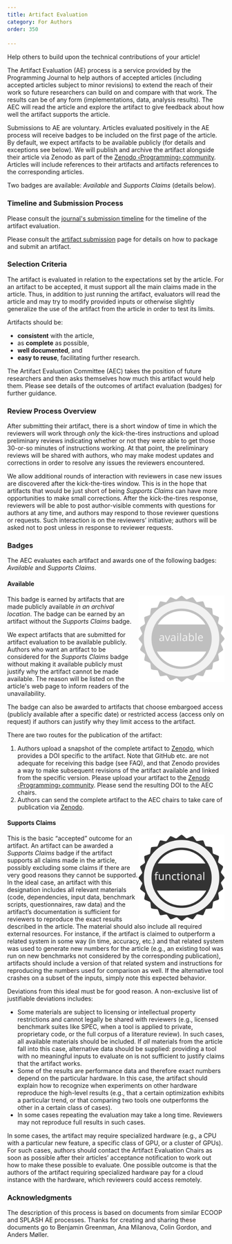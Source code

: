 ```yaml
---
title: Artifact Evaluation
category: For Authors
order: 350

---
```


Help others to build upon the technical contributions of your article!

The Artifact Evaluation (AE) process is a service provided by the Programming Journal to help authors of accepted articles (including accepted articles subject to minor revisions) to extend the reach of their work so future researchers can build on and compare with that work. The results can be of any form (implementations, data, analysis results). The AEC will read the article and explore the artifact to give feedback about how well the artifact supports the article.

Submissions to AE are voluntary. Articles evaluated positively in the AE process will receive badges to be included on the first page of the article.
By default, we expect artifacts to be available publicly (for details and exceptions see below). We will publish and archive the artifact alongside their article via Zenodo as part of the [Zenodo ‹Programming› community](https://zenodo.org/communities/programming/).
Articles will include references to their artifacts and artifacts references to the corresponding articles.
 
Two badges are available: _Available_ and _Supports Claims_ (details below).

### Timeline and Submission Process

Please consult the [journal's submission timeline](/timeline) for the timeline of the artifact evaluation.

Please consult the [artifact submission](/artifact-evaluation/submission.html) page for details on how to package and submit an artifact.

### Selection Criteria

The artifact is evaluated in relation to the expectations set by the article. For an artifact to be accepted, it must support all the main claims made in the article. Thus, in addition to just running the artifact, evaluators will read the article and may try to modify provided inputs or otherwise slightly generalize the use of the artifact from the article in order to test its limits.

Artifacts should be:

 * **consistent** with the article,
 * as **complete** as possible,
 * **well documented**, and
 * **easy to reuse**, facilitating further research.

The Artifact Evaluation Committee (AEC) takes the position of future researchers and then asks themselves how much this artifact would help them. Please see details of the outcomes of artifact evaluation (badges) for further guidance.

### Review Process Overview

After submitting their artifact, there is a short window of time in which the reviewers will work through _only_ the kick-the-tires instructions and upload preliminary reviews indicating whether or not they were able to get those 30-or-so minutes of instructions working. At that point, the preliminary reviews will be shared with authors, who may make modest updates and corrections in order to resolve any issues the reviewers encountered.

We allow additional rounds of interaction with reviewers in case new issues are discovered after the kick-the-tires window. This is in the hope that artifacts that would be just short of being _Supports Claims_ can have more opportunities to make small corrections. After the kick-the-tires response, reviewers will be able to post author-visible comments with questions for authors at any time, and authors may respond to those reviewer questions or requests. Such interaction is on the reviewers’ initiative; authors will be asked not to post unless in response to reviewer requests.

### Badges

The AEC evaluates each artifact and awards one of the following badges: _Available_ and _Supports Claims_.

#### Available

<aside style="float:right;" ><img src="../assets/images/ae_available.svg" width=200 alt="available badge"></aside>

This badge is earned by artifacts that are made publicly available _in an archival location_.
The badge can be earned by an artifact without the _Supports Claims_ badge.

We expect artifacts that are submitted for artifact evaluation to be available publicly.
Authors who want an artifact to be considered for the _Supports Claims_ badge without making it available publicly must justify why the artifact cannot be made available.
The reason will be listed on the article's web page to inform readers of the unavailability.  

The badge can also be awarded to artifacts that choose embargoed access (publicly available after a specific date) or restricted access (access only on request) if authors can justify why they limit access to the artifact.

There are two routes for the publication of the artifact:

1.  Authors upload a snapshot of the complete artifact to [Zenodo](https://zenodo.org/), which provides a DOI specific to the artifact. Note that GitHub etc. are not adequate for receiving this badge (see FAQ), and that Zenodo provides a way to make subsequent revisions of the artifact available and linked from the specific version. Please upload your artifact to the [Zenodo ‹Programming› community](https://zenodo.org/communities/programming/). Please send the resulting DOI to the AEC chairs.
2.  Authors can send the complete artifact to the AEC chairs to take care of publication via [Zenodo](https://zenodo.org/).


#### Supports Claims

<aside style="float:right;" ><img src="../assets/images/ae_functional.svg" width=200 alt="functional badge"></aside>

This is the basic “accepted” outcome for an artifact. An artifact can be awarded a _Supports Claims_ badge if the artifact supports all claims made in the article, possibly excluding some claims if there are very good reasons they cannot be supported. In the ideal case, an artifact with this designation includes all relevant materials (code, dependencies, input data, benchmark scripts, questionnaires, raw data) and the artifact’s documentation is sufficient for reviewers to reproduce the exact results described in the article. The material should also include all required external resources. For instance, if the artifact is claimed to outperform a related system in some way (in time, accuracy, etc.) and that related system was used to generate new numbers for the article (e.g., an existing tool was run on new benchmarks not considered by the corresponding publication), artifacts should include a version of that related system and instructions for reproducing the numbers used for comparison as well. If the alternative tool crashes on a subset of the inputs, simply note this expected behavior.

Deviations from this ideal must be for good reason. A non-exclusive list of justifiable deviations includes:

*   Some materials are subject to licensing or intellectual property restrictions and cannot legally be shared with reviewers (e.g., licensed benchmark suites like SPEC, when a tool is applied to private, proprietary code, or the full corpus of a literature review). In such cases, all available materials should be included. If _all_ materials from the article fall into this case, alternative data should be supplied: providing a tool with no meaningful inputs to evaluate on is not sufficient to justify claims that the artifact works.
*   Some of the results are performance data and therefore exact numbers depend on the particular hardware. In this case, the artifact should explain how to recognize when experiments on other hardware reproduce the high-level results (e.g., that a certain optimization exhibits a particular trend, or that comparing two tools one outperforms the other in a certain class of cases).
*   In some cases repeating the evaluation may take a long time. Reviewers may not reproduce full results in such cases.

In some cases, the artifact may require specialized hardware (e.g., a CPU with a particular new feature, a specific class of GPU, or a cluster of GPUs). For such cases, authors should contact the Artifact Evaluation Chairs as soon as possible after their articles’ acceptance notification to work out how to make these possible to evaluate. One possible outcome is that the authors of the artifact requiring specialized hardware pay for a cloud instance with the hardware, which reviewers could access remotely.


### Acknowledgments
The description of this process is based on documents from similar ECOOP and SPLASH AE processes. Thanks for creating and sharing these documents go to Benjamin Greenman, Ana Milanova, Colin Gordon, and Anders Møller.


